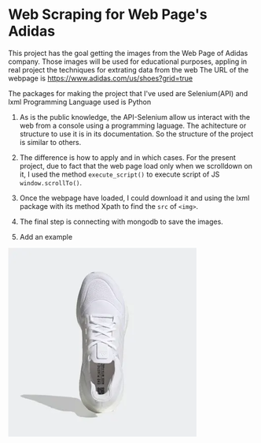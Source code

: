 # Web Scraping for Web Page's Adidas

This project has the goal getting the images from the Web Page of Adidas company.
Those images will be used for educational purposes, appling in real project the 
techniques for extrating data from the web
The URL of the webpage is https://www.adidas.com/us/shoes?grid=true

The packages for making the project that I've used are Selenium(API) and lxml
Programming Language used is Python

1. As is the public knowledge, the API-Selenium allow us interact with the web from a console using 
a programming laguage. The achitecture or structure to use it is in its documentation. So
   the structure of the project is similar to others.

2. The difference is how to apply and in which cases. For the present project, due to fact that the 
web page load only when we scrolldown on it, I used the method `execute_script()` to execute script of
JS `window.scrollTo()`.

3. Once the webpage have loaded, I could download it and using the lxml package with its method 
Xpath to find the `src` of `<img>`.

4. The final step is connecting with mongodb to save the images.

5. Add an example

![image](https://raw.githubusercontent.com/dante-cmd/Animated-Product-Card/main/ultraboost-22-shoes.jpg)
